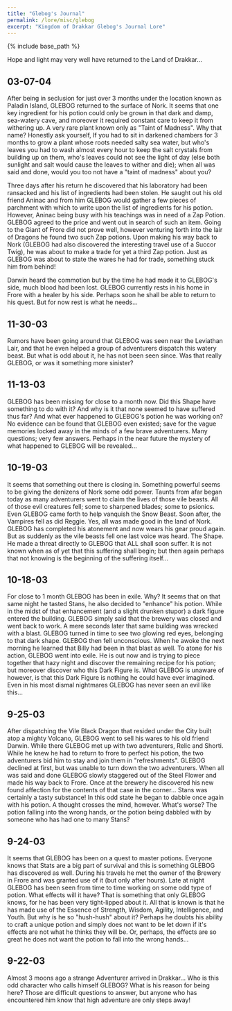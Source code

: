 ```yaml
---
title: "Glebog's Journal"
permalink: /lore/misc/glebog
excerpt: "Kingdom of Drakkar Glebog's Journal Lore"
---
```


{% include base_path %}

Hope and light may very well have returned to the Land of Drakkar...

## 03-07-04
After being in seclusion for just over 3 months under the location known as Paladin Island, GLEBOG returned to the surface of Nork. It seems that one key ingredient for his potion could only be grown in that dark and damp, sea-watery cave, and moreover it required constant care to keep it from withering up. A very rare plant known only as "Taint of Madness". Why that name? Honestly ask yourself, If you had to sit in darkened chambers for 3 months to grow a plant whose roots needed salty sea water, but who's leaves you had to wash almost every hour to keep the salt crystals from building up on them, who's leaves could not see the light of day (else both sunlight and salt would cause the leaves to wither and die); when all was said and done, would you too not have a "taint of madness" about you?

Three days after his return he discovered that his laboratory had been ransacked and his list of ingredients had been stolen. He saught out his old friend Aninac and from him GLEBOG would gather a few pieces of parchment with which to write upon the list of ingredients for his potion. However, Aninac being busy with his teachings was in need of a Zap Potion. GLEBOG agreed to the price and went out in search of such an item. Going to the Giant of Frore did not prove well, however venturing forth into the lair of Dragons he found two such Zap potions. Upon making his way back to Nork (GLEBOG had also discovered the interesting travel use of a Succor Twig), he was about to make a trade for yet a third Zap potion. Just as GLEBOG was about to state the wares he had for trade, something stuck him from behind!

Darwin heard the commotion but by the time he had made it to GLEBOG's side, much blood had been lost. GLEBOG currently rests in his home in Frore with a healer by his side. Perhaps soon he shall be able to return to his quest. But for now rest is what he needs...

## 11-30-03
Rumors have been going around that GLEBOG was seen near the Leviathan Lair, and that he even helped a group of adventurers dispatch this watery beast. But what is odd about it, he has not been seen since. Was that really GLEBOG, or was it something more sinister?

## 11-13-03 
GLEBOG has been missing for close to a month now. Did this Shape have something to do with it? And why is it that none seemed to have suffered thus far? And what ever happened to GLEBOG's potion he was working on? No evidence can be found that GLEBOG even existed; save for the vague memories locked away in the minds of a few brave adventurers. Many questions; very few answers. Perhaps in the near future the mystery of what happened to GLEBOG will be revealed...

## 10-19-03 
It seems that something out there is closing in. Something powerful seems to be giving the denizens of Nork some odd power. Taunts from afar began today as many adventurers went to claim the lives of those vile beasts. All of those evil creatures fell; some to sharpened blades; some to psionics. Even GLEBOG came forth to help vanquish the Snow Beast. Soon after, the Vampires fell as did Reggie. Yes, all was made good in the land of Nork. GLEBOG has completed his atonement and now wears his gear proud again. But as suddenly as the vile beasts fell one last voice was heard. The Shape. He made a threat directly to GLEBOG that ALL shall soon suffer. It is not known when as of yet that this suffering shall begin; but then again perhaps that not knowing is the beginning of the suffering itself...

## 10-18-03 
For close to 1 month GLEBOG has been in exile. Why? It seems that on that same night he tasted Stans, he also decided to "enhance" his potion. While in the midst of that enhancement (and a slight drunken stupor) a dark figure entered the building. GLEBOG simply said that the brewery was closed and went back to work. A mere seconds later that same building was wrecked with a blast. GLEBOG turned in time to see two glowing red eyes, belonging to that dark shape. GLEBOG then fell unconscious. When he awoke the next morning he learned that Billy had been in that blast as well. To atone for his action, GLEBOG went into exile. He is out now and is trying to piece together that hazy night and discover the remaining recipe for his potion; but moreover discover who this Dark Figure is. What GLEBOG is unaware of however, is that this Dark Figure is nothing he could have ever imagined. Even in his most dismal nightmares GLEBOG has never seen an evil like this...

## 9-25-03 
After dispatching the Vile Black Dragon that resided under the City built atop a mighty Volcano, GLEBOG went to sell his wares to his old friend Darwin. While there GLEBOG met up with two adventurers, Relic and Shorti. While he knew he had to return to frore to perfect his potion, the two adventurers bid him to stay and join them in "refreshments". GLEBOG declined at first, but was unable to turn down the two adventurers. When all was said and done GLEBOG slowly staggered out of the Steel Flower and made his way back to Frore. Once at the brewery he discovered his new found affection for the contents of that case in the corner... Stans was certainly a tasty substance! In this odd state he began to dabble once again with his potion. A thought crosses the mind, however. What's worse? The potion falling into the wrong hands, or the potion being dabbled with by someone who has had one to many Stans?

## 9-24-03 
It seems that GLEBOG has been on a quest to master potions. Everyone knows that Stats are a big part of survival and this is something GLEBOG has discovered as well. During his travels he met the owner of the Brewery in Frore and was granted use of it (but only after hours). Late at night GLEBOG has been seen from time to time working on some odd type of potion. What effects will it have? That is something that only GLEBOG knows, for he has been very tight-lipped about it. All that is known is that he has made use of the Essence of Strength, Wisdom, Agility, Intelligence, and Youth. But why is he so "hush-hush" about it? Perhaps he doubts his ability to craft a unique potion and simply does not want to be let down if it's effects are not what he thinks they will be. Or, perhaps, the effects are so great he does not want the potion to fall into the wrong hands...

## 9-22-03 
Almost 3 moons ago a strange Adventurer arrived in Drakkar... Who is this odd character who calls himself GLEBOG? What is his reason for being here? Those are difficult questions to answer, but anyone who has encountered him know that high adventure are only steps away!
